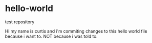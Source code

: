 # hello-world
test repository

Hi my name is curtis and i'm commiting changes to this hello world file because i want to.
NOT because i was told to.

